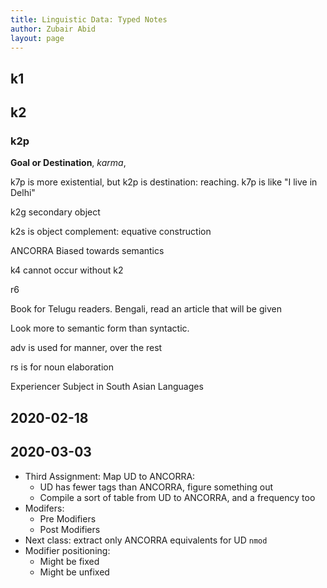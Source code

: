 ```yaml
---
title: Linguistic Data: Typed Notes
author: Zubair Abid
layout: page
---
```


## k1

## k2

### k2p 

**Goal or Destination**, *karma*, 

k7p is more existential, but k2p is destination: reaching. k7p is like "I live in Delhi"

k2g secondary object

k2s is object complement: equative construction

ANCORRA Biased towards semantics

k4 cannot occur without k2

r6

Book for Telugu readers. Bengali, read an article that will be given

Look more to semantic form than syntactic.

adv is used for manner, over the rest

rs is for noun elaboration

Experiencer Subject in South Asian Languages

## 2020-02-18


## 2020-03-03

- Third Assignment: Map UD to ANCORRA:
    - UD has fewer tags than ANCORRA, figure something out
    - Compile a sort of table from UD to ANCORRA, and a frequency too
- Modifers:
    - Pre Modifiers
    - Post Modifiers
- Next class: extract only ANCORRA equivalents for UD `nmod`
- Modifier positioning:
    - Might be fixed
    - Might be unfixed
